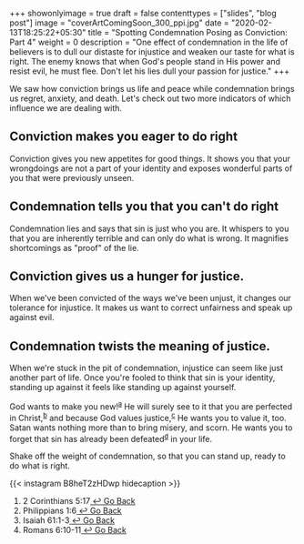 +++
showonlyimage = true
draft = false
contenttypes = ["slides", "blog post"]
image = "coverArtComingSoon_300_ppi.jpg"
date = "2020-02-13T18:25:22+05:30"
title = "Spotting Condemnation Posing as Conviction: Part 4"
weight = 0
description = "One effect of condemnation in the life of believers is to dull our distaste for injustice and weaken our taste for what is right. The enemy knows that when God's people stand in His power and resist evil, he must flee. Don't let his lies dull your passion for justice."
+++

We saw how conviction brings us life and peace while condemnation brings us regret, anxiety, and death. Let's check out two more indicators of which influence we are dealing with.


## Conviction makes you eager to do right

Conviction gives you new appetites for good things. It shows you that your wrongdoings are not a part of your identity and exposes wonderful parts of you that were previously unseen.

## Condemnation tells you that you can't do right

Condemnation lies and says that sin is just who you are. It whispers to you that you are inherently terrible and can only do what is wrong. It magnifies shortcomings as "proof" of the lie. 

## Conviction gives us a hunger for justice.

When we've been convicted of the ways we've been unjust, it changes our tolerance for injustice. It makes us want to correct unfairness and speak up against evil.

## Condemnation twists the meaning of justice.

When we're stuck in the pit of condemnation, injustice can seem like just another part of life. Once you're fooled to think that sin is your identity, standing up against it feels like standing up against yourself.

God ﻿wants to make you new!<sup><a class='footnote-reference' id='footnote-a-reference' href='#footnote-a'>a</a></sup>
 He will surely see to it that you are perfected in Christ,<sup><a class='footnote-reference' id='footnote-b-reference' href='#footnote-b'>b</a></sup>
 and because God values justice,<sup><a class='footnote-reference' id='footnote-c-reference' href='#footnote-c'>c</a></sup>
 He wants you to value it, too. Satan wants nothing more than to bring misery, and scorn. He wants you to forget that sin has already been defeated<sup><a class='footnote-reference' id='footnote-d-reference' href='#footnote-d'>d</a></sup> in your life.

 Shake off the weight of condemnation, so that you can stand up, ready to do what is right.
 
{{< instagram B8heT2zHDwp hidecaption >}}
<br>
<ol class='footnotes' id='footnotes'>

  <li class='footnote' id='footnote-a'>2 Corinthians 5:17<a class='go-back-link' href='#footnote-a-reference'>&nbsp;&#8617;&nbsp;Go Back</a></li>
  <li class='footnote' id='footnote-b'>Philippians  1:6<a class='go-back-link' href='#footnote-a-reference'>&nbsp;&#8617;&nbsp;Go Back</a></li>
  <li class='footnote' id='footnote-c'>Isaiah 61:1-3<a class='go-back-link' href='#footnote-a-reference'>&nbsp;&#8617;&nbsp;Go Back</a></li>
  <li class='footnote' id='footnote-d'>Romans 6:10-11<a class='go-back-link' href='#footnote-a-reference'>&nbsp;&#8617;&nbsp;Go Back</a></li>
</ol>